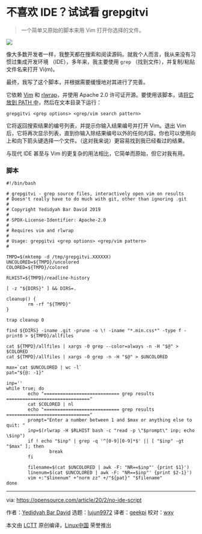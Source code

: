 [#]: collector: (lujun9972)
[#]: translator: (geekpi)
[#]: reviewer: (wxy)
[#]: publisher: ( )
[#]: url: ( )
[#]: subject: (Don't like IDEs? Try grepgitvi)
[#]: via: (https://opensource.com/article/20/2/no-ide-script)
[#]: author: (Yedidyah Bar David https://opensource.com/users/didib)

不喜欢 IDE？试试看 grepgitvi
======

> 一个简单又原始的脚本来用 Vim 打开你选择的文件。

![](https://img.linux.net.cn/data/attachment/album/202002/26/113942a99a1aujmjpfnfrh.jpg)

像大多数开发者一样，我整天都在搜索和阅读源码。就我个人而言，我从来没有习惯过集成开发环境 （IDE），多年来，我主要使用 `grep` （找到文件），并复制/粘贴文件名来打开 Vi(m)。

最终，我写了这个脚本，并根据需要缓慢地对其进行了完善。

它依赖 [Vim][2] 和 [rlwrap][3]，并使用 Apache 2.0 许可证开源。要使用该脚本，请[将它放到 PATH 中][4]，然后在文本目录下运行：

```
grepgitvi <grep options> <grep/vim search pattern>
```

它将返回搜索结果的编号列表，并提示你输入结果编号并打开 Vim。退出 Vim 后，它将再次显示列表，直到你输入除结果编号以外的任何内容。你也可以使用向上和向下箭头键选择一个文件。（这对我来说）更容易找到我已经看过的结果。

与现代 IDE 甚至与 Vim 的更复杂的用法相比，它简单而原始，但它对我有用。

### 脚本


```
#!/bin/bash

# grepgitvi - grep source files, interactively open vim on results
# Doesn't really have to do much with git, other than ignoring .git
#
# Copyright Yedidyah Bar David 2019
#
# SPDX-License-Identifier: Apache-2.0
#
# Requires vim and rlwrap
#
# Usage: grepgitvi <grep options> <grep/vim pattern>
#

TMPD=$(mktemp -d /tmp/grepgitvi.XXXXXX)
UNCOLORED=${TMPD}/uncolored
COLORED=${TMPD}/colored

RLHIST=${TMPD}/readline-history

[ -z "${DIRS}" ] && DIRS=.

cleanup() {
        rm -rf "${TMPD}"
}

trap cleanup 0

find ${DIRS} -iname .git -prune -o \! -iname "*.min.css*" -type f -print0 > ${TMPD}/allfiles

cat ${TMPD}/allfiles | xargs -0 grep --color=always -n -H "$@" > $COLORED
cat ${TMPD}/allfiles | xargs -0 grep -n -H "$@" > $UNCOLORED

max=`cat $UNCOLORED | wc -l`
pat="${@: -1}"

inp=''
while true; do
        echo "============================ grep results ==============================="
        cat $COLORED | nl
        echo "============================ grep results ==============================="
        prompt="Enter a number between 1 and $max or anything else to quit: "
        inp=$(rlwrap -H $RLHIST bash -c "read -p \"$prompt\" inp; echo \$inp")
        if ! echo "$inp" | grep -q '^[0-9][0-9]*$' || [ "$inp" -gt "$max" ]; then
                break
        fi

        filename=$(cat $UNCOLORED | awk -F: "NR==$inp"' {print $1}')
        linenum=$(cat $UNCOLORED | awk -F: "NR==$inp"' {print $2-1}')
        vim +:"$linenum" +"norm zz" +/"${pat}" "$filename"
done
```

--------------------------------------------------------------------------------

via: https://opensource.com/article/20/2/no-ide-script

作者：[Yedidyah Bar David][a]
选题：[lujun9972][b]
译者：[geekpi](https://github.com/geekpi)
校对：[wxy](https://github.com/wxy)

本文由 [LCTT](https://github.com/LCTT/TranslateProject) 原创编译，[Linux中国](https://linux.cn/) 荣誉推出

[a]: https://opensource.com/users/didib
[b]: https://github.com/lujun9972
[1]: https://opensource.com/sites/default/files/styles/image-full-size/public/lead-images/files_documents_paper_folder.png?itok=eIJWac15 (Files in a folder)
[2]: https://www.vim.org/
[3]: https://linux.die.net/man/1/rlwrap
[4]: https://opensource.com/article/17/6/set-path-linux
